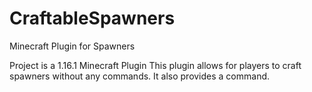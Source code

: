 # CraftableSpawners
Minecraft Plugin for Spawners

Project is a 1.16.1 Minecraft Plugin
This plugin allows for players to craft spawners without any commands.
It also provides a command.
